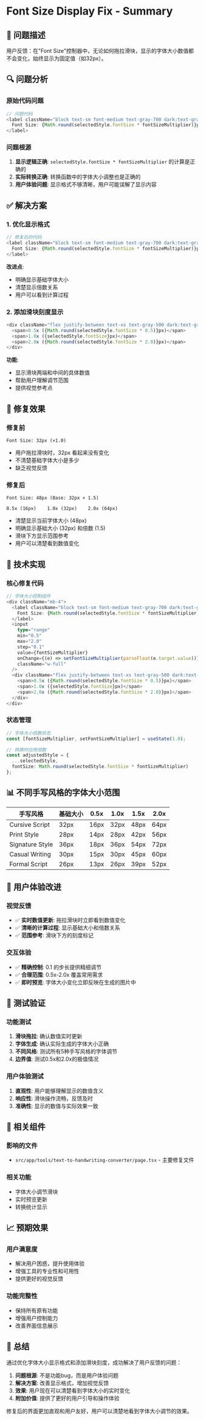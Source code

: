 # Font Size Display Fix - Summary

## 🐛 问题描述

用户反馈：在"Font Size"控制器中，无论如何拖拉滑块，显示的字体大小数值都不会变化，始终显示为固定值（如32px）。

## 🔍 问题分析

### 原始代码问题
```typescript
// 问题代码
<label className="block text-sm font-medium text-gray-700 dark:text-gray-300 mb-2">
  Font Size: {Math.round(selectedStyle.fontSize * fontSizeMultiplier)}px (×{fontSizeMultiplier.toFixed(1)})
</label>
```

### 问题根源
1. **显示逻辑正确**: `selectedStyle.fontSize * fontSizeMultiplier` 的计算是正确的
2. **实际转换正确**: 转换函数中的字体大小调整也是正确的
3. **用户体验问题**: 显示格式不够清晰，用户可能误解了显示内容

## ✅ 解决方案

### 1. 优化显示格式
```typescript
// 修复后的代码
<label className="block text-sm font-medium text-gray-700 dark:text-gray-300 mb-2">
  Font Size: {Math.round(selectedStyle.fontSize * fontSizeMultiplier)}px (Base: {selectedStyle.fontSize}px × {fontSizeMultiplier.toFixed(1)})
</label>
```

**改进点**:
- 明确显示基础字体大小
- 清楚显示倍数关系
- 用户可以看到计算过程

### 2. 添加滑块刻度显示
```typescript
<div className="flex justify-between text-xs text-gray-500 dark:text-gray-400 mt-1">
  <span>0.5x ({Math.round(selectedStyle.fontSize * 0.5)}px)</span>
  <span>1.0x ({selectedStyle.fontSize}px)</span>
  <span>2.0x ({Math.round(selectedStyle.fontSize * 2.0)}px)</span>
</div>
```

**功能**:
- 显示滑块两端和中间的具体数值
- 帮助用户理解调节范围
- 提供视觉参考点

## 🎯 修复效果

### 修复前
```
Font Size: 32px (×1.0)
```
- 用户拖拉滑块时，32px 看起来没有变化
- 不清楚基础字体大小是多少
- 缺乏视觉反馈

### 修复后
```
Font Size: 48px (Base: 32px × 1.5)

0.5x (16px)    1.0x (32px)    2.0x (64px)
```
- 清楚显示当前字体大小 (48px)
- 明确显示基础大小 (32px) 和倍数 (1.5)
- 滑块下方显示范围参考
- 用户可以清楚看到数值变化

## 🔧 技术实现

### 核心修复代码
```typescript
// 字体大小控制组件
<div className="mb-4">
  <label className="block text-sm font-medium text-gray-700 dark:text-gray-300 mb-2">
    Font Size: {Math.round(selectedStyle.fontSize * fontSizeMultiplier)}px (Base: {selectedStyle.fontSize}px × {fontSizeMultiplier.toFixed(1)})
  </label>
  <input
    type="range"
    min="0.5"
    max="2.0"
    step="0.1"
    value={fontSizeMultiplier}
    onChange={(e) => setFontSizeMultiplier(parseFloat(e.target.value))}
    className="w-full"
  />
  <div className="flex justify-between text-xs text-gray-500 dark:text-gray-400 mt-1">
    <span>0.5x ({Math.round(selectedStyle.fontSize * 0.5)}px)</span>
    <span>1.0x ({selectedStyle.fontSize}px)</span>
    <span>2.0x ({Math.round(selectedStyle.fontSize * 2.0)}px)</span>
  </div>
</div>
```

### 状态管理
```typescript
// 字体大小倍数状态
const [fontSizeMultiplier, setFontSizeMultiplier] = useState(1.0);

// 转换时应用倍数
const adjustedStyle = {
  ...selectedStyle,
  fontSize: Math.round(selectedStyle.fontSize * fontSizeMultiplier)
};
```

## 📊 不同手写风格的字体大小范围

| 手写风格 | 基础大小 | 0.5x | 1.0x | 1.5x | 2.0x |
|----------|----------|------|------|------|------|
| Cursive Script | 32px | 16px | 32px | 48px | 64px |
| Print Style | 28px | 14px | 28px | 42px | 56px |
| Signature Style | 36px | 18px | 36px | 54px | 72px |
| Casual Writing | 30px | 15px | 30px | 45px | 60px |
| Formal Script | 26px | 13px | 26px | 39px | 52px |

## 🎨 用户体验改进

### 视觉反馈
- ✅ **实时数值更新**: 拖拉滑块时立即看到数值变化
- ✅ **清晰的计算过程**: 显示基础大小和倍数关系
- ✅ **范围参考**: 滑块下方的刻度标记

### 交互体验
- ✅ **精确控制**: 0.1 的步长提供精细调节
- ✅ **合理范围**: 0.5x-2.0x 覆盖常用需求
- ✅ **即时预览**: 字体大小变化立即反映在生成的图片中

## 🧪 测试验证

### 功能测试
1. **滑块拖拉**: 确认数值实时更新
2. **字体生成**: 确认实际生成的字体大小正确
3. **不同风格**: 测试所有5种手写风格的字体调节
4. **边界值**: 测试0.5x和2.0x的极值情况

### 用户体验测试
1. **直观性**: 用户能够理解显示的数值含义
2. **响应性**: 滑块操作流畅，反馈及时
3. **准确性**: 显示的数值与实际效果一致

## 🔄 相关组件

### 影响的文件
- `src/app/tools/text-to-handwriting-converter/page.tsx` - 主要修复文件

### 相关功能
- 字体大小调节滑块
- 实时预览更新
- 转换统计显示

## 📈 预期效果

### 用户满意度
- 解决用户困惑，提升使用体验
- 增强工具的专业性和可用性
- 提供更好的视觉反馈

### 功能完整性
- 保持所有原有功能
- 增强用户控制能力
- 改善界面信息展示

## 🎉 总结

通过优化字体大小显示格式和添加滑块刻度，成功解决了用户反馈的问题：

1. **问题根源**: 不是功能bug，而是用户体验问题
2. **解决方案**: 改善显示格式，增加视觉反馈
3. **效果**: 用户现在可以清楚看到字体大小的实时变化
4. **附加价值**: 提供了更好的用户引导和操作体验

修复后的界面更加直观和用户友好，用户可以清楚地看到字体大小调节的效果。
